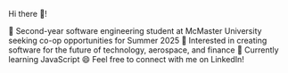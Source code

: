 Hi there 👋!

👋 Second-year software engineering student at McMaster University seeking co-op opportunities for Summer 2025
🚀 Interested in creating software for the future of technology, aerospace, and finance
🌱 Currently learning JavaScript
😄 Feel free to connect with me on LinkedIn!

